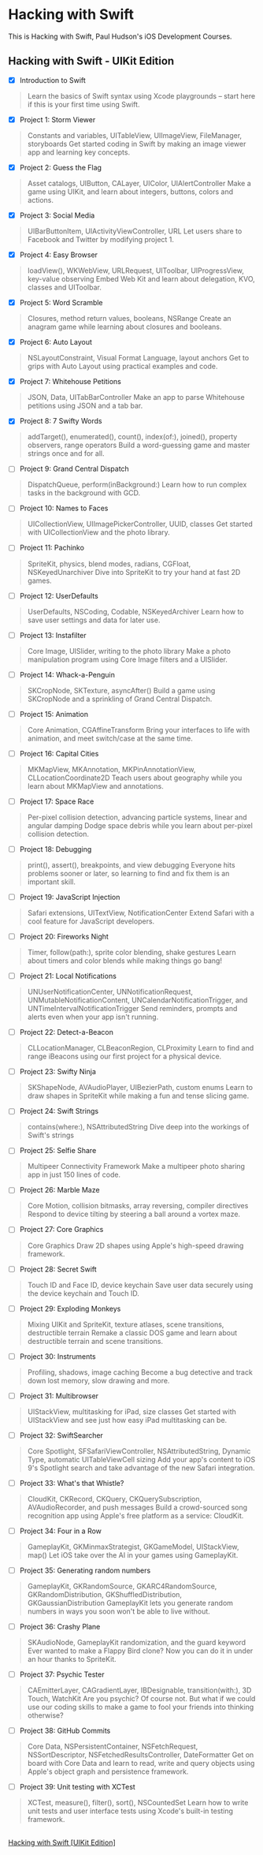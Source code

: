 # Hacking with Swift
This is Hacking with Swift, Paul Hudson's iOS Development Courses.

## Hacking with Swift - UIKit Edition

- [x] Introduction to Swift
> Learn the basics of Swift syntax using Xcode playgrounds – start here if this is your first time using Swift.

- [x] Project 1: Storm Viewer
> Constants and variables, UITableView, UIImageView, FileManager, storyboards
Get started coding in Swift by making an image viewer app and learning key concepts.

- [x] Project 2: Guess the Flag
> Asset catalogs, UIButton, CALayer, UIColor, UIAlertController
Make a game using UIKit, and learn about integers, buttons, colors and actions.

- [x] Project 3: Social Media
> UIBarButtonItem, UIActivityViewController, URL
Let users share to Facebook and Twitter by modifying project 1.

- [x] Project 4: Easy Browser
> loadView(), WKWebView, URLRequest, UIToolbar, UIProgressView, key-value observing
Embed Web Kit and learn about delegation, KVO, classes and UIToolbar.

- [x] Project 5: Word Scramble
> Closures, method return values, booleans, NSRange
Create an anagram game while learning about closures and booleans.

- [x] Project 6: Auto Layout
> NSLayoutConstraint, Visual Format Language, layout anchors
Get to grips with Auto Layout using practical examples and code.

- [x] Project 7: Whitehouse Petitions
> JSON, Data, UITabBarController
Make an app to parse Whitehouse petitions using JSON and a tab bar.

- [x] Project 8: 7 Swifty Words
> addTarget(), enumerated(), count(), index(of:), joined(), property observers, range operators
Build a word-guessing game and master strings once and for all.

- [ ] Project 9: Grand Central Dispatch
> DispatchQueue, perform(inBackground:)
Learn how to run complex tasks in the background with GCD.

- [ ] Project 10: Names to Faces
> UICollectionView, UIImagePickerController, UUID, classes
Get started with UICollectionView and the photo library.

- [ ] Project 11: Pachinko
> SpriteKit, physics, blend modes, radians, CGFloat, NSKeyedUnarchiver
Dive into SpriteKit to try your hand at fast 2D games.

- [ ] Project 12: UserDefaults
> UserDefaults, NSCoding, Codable, NSKeyedArchiver
Learn how to save user settings and data for later use.

- [ ] Project 13: Instafilter
> Core Image, UISlider, writing to the photo library
Make a photo manipulation program using Core Image filters and a UISlider.

- [ ] Project 14: Whack-a-Penguin
> SKCropNode, SKTexture, asyncAfter()
Build a game using SKCropNode and a sprinkling of Grand Central Dispatch.

- [ ] Project 15: Animation
> Core Animation, CGAffineTransform
Bring your interfaces to life with animation, and meet switch/case at the same time.

- [ ] Project 16: Capital Cities
> MKMapView, MKAnnotation, MKPinAnnotationView, CLLocationCoordinate2D
Teach users about geography while you learn about MKMapView and annotations.

- [ ] Project 17: Space Race
> Per-pixel collision detection, advancing particle systems, linear and angular damping
Dodge space debris while you learn about per-pixel collision detection.

- [ ] Project 18: Debugging
> print(), assert(), breakpoints, and view debugging
Everyone hits problems sooner or later, so learning to find and fix them is an important skill.

- [ ] Project 19: JavaScript Injection
> Safari extensions, UITextView, NotificationCenter
Extend Safari with a cool feature for JavaScript developers.

- [ ] Project 20: Fireworks Night
> Timer, follow(path:), sprite color blending, shake gestures
Learn about timers and color blends while making things go bang!

- [ ] Project 21: Local Notifications
> UNUserNotificationCenter, UNNotificationRequest, UNMutableNotificationContent, UNCalendarNotificationTrigger, and UNTimeIntervalNotificationTrigger
Send reminders, prompts and alerts even when your app isn't running.

- [ ] Project 22: Detect-a-Beacon
> CLLocationManager, CLBeaconRegion, CLProximity
Learn to find and range iBeacons using our first project for a physical device.

- [ ] Project 23: Swifty Ninja
> SKShapeNode, AVAudioPlayer, UIBezierPath, custom enums
Learn to draw shapes in SpriteKit while making a fun and tense slicing game.

- [ ] Project 24: Swift Strings
> contains(where:), NSAttributedString
Dive deep into the workings of Swift's strings

- [ ] Project 25: Selfie Share
> Multipeer Connectivity Framework
Make a multipeer photo sharing app in just 150 lines of code.

- [ ] Project 26: Marble Maze
> Core Motion, collision bitmasks, array reversing, compiler directives
Respond to device tilting by steering a ball around a vortex maze.

- [ ] Project 27: Core Graphics
> Core Graphics
Draw 2D shapes using Apple's high-speed drawing framework.

- [ ] Project 28: Secret Swift
>Touch ID and Face ID, device keychain
Save user data securely using the device keychain and Touch ID.

- [ ] Project 29: Exploding Monkeys
> Mixing UIKit and SpriteKit, texture atlases, scene transitions, destructible terrain
Remake a classic DOS game and learn about destructible terrain and scene transitions.

- [ ] Project 30: Instruments
> Profiling, shadows, image caching
Become a bug detective and track down lost memory, slow drawing and more.

- [ ] Project 31: Multibrowser
> UIStackView, multitasking for iPad, size classes
Get started with UIStackView and see just how easy iPad multitasking can be.

- [ ] Project 32: SwiftSearcher
> Core Spotlight, SFSafariViewController, NSAttributedString, Dynamic Type, automatic UITableViewCell sizing
Add your app's content to iOS 9's Spotlight search and take advantage of the new Safari integration.

- [ ] Project 33: What's that Whistle?
> CloudKit, CKRecord, CKQuery, CKQuerySubscription, AVAudioRecorder, and push messages
Build a crowd-sourced song recognition app using Apple's free platform as a service: CloudKit.

- [ ] Project 34: Four in a Row
> GameplayKit, GKMinmaxStrategist, GKGameModel, UIStackView, map()
Let iOS take over the AI in your games using GameplayKit.

- [ ] Project 35: Generating random numbers
> GameplayKit, GKRandomSource, GKARC4RandomSource, GKRandomDistribution, GKShuffledDistribution, GKGaussianDistribution
GameplayKit lets you generate random numbers in ways you soon won't be able to live without.

- [ ] Project 36: Crashy Plane
> SKAudioNode, GameplayKit randomization, and the guard keyword
Ever wanted to make a Flappy Bird clone? Now you can do it in under an hour thanks to SpriteKit.

- [ ] Project 37: Psychic Tester
> CAEmitterLayer, CAGradientLayer, IBDesignable, transition(with:), 3D Touch, WatchKit
Are you psychic? Of course not. But what if we could use our coding skills to make a game to fool your friends into thinking otherwise?

- [ ] Project 38: GitHub Commits
> Core Data, NSPersistentContainer, NSFetchRequest, NSSortDescriptor, NSFetchedResultsController, DateFormatter
Get on board with Core Data and learn to read, write and query objects using Apple's object graph and persistence framework.

- [ ] Project 39: Unit testing with XCTest
> XCTest, measure(), filter(), sort(), NSCountedSet
Learn how to write unit tests and user interface tests using Xcode's built-in testing framework.

##
[Hacking with Swift [UIKit Edition]](https://www.hackingwithswift.com/read)
